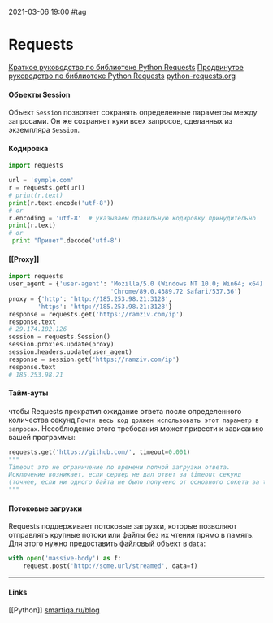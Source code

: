 2021-03-06 19:00
#tag
# Requests
[Краткое руководство по библиотеке Python Requests](https://pythonru.com/biblioteki/kratkoe-rukovodstvo-po-biblioteke-python-requests)
[Продвинутое руководство по библиотеке Python Requests](https://pythonru.com/biblioteki/prodvinutoe-rukovodstvo-po-biblioteke-python-requests)
[python-requests.org](https://docs.python-requests.org/en/master/api/#request-sessions)
#### Объекты Session
Объект `Session` позволяет сохранять определенные параметры между запросами. Он же сохраняет куки всех запросов, сделанных из экземпляра `Session`.

#### Кодировка
```python
import requests

url = 'symple.com'
r = requests.get(url)
# print(r.text)
print(r.text.encode('utf-8'))
# or
r.encoding = 'utf-8'  # указываем правильную кодировку принудительно
print(r.text)
# or
 print "Привет".decode('utf-8')
```
#### [[Proxy]]
```py
import requests
user_agent = {'user-agent': 'Mozilla/5.0 (Windows NT 10.0; Win64; x64) AppleWebKit/537.36 (KHTML, like Gecko) '
                            'Chrome/89.0.4389.72 Safari/537.36'}
proxy = {'http': 'http://185.253.98.21:3128',
     	'https': 'http://185.253.98.21:3128'}
response = requests.get('https://ramziv.com/ip')
response.text
# 29.174.182.126
session = requests.Session()
session.proxies.update(proxy)
session.headers.update(user_agent)
response = session.get('https://ramziv.com/ip')
response.text
# 185.253.98.21
```

#### Тайм-ауты
чтобы Requests прекратил ожидание ответа после определенного количества секунд
`Почти весь код должен использовать этот параметр в запросах`. Несоблюдение этого требования может привести к зависанию вашей программы:
```python
requests.get('https://github.com/', timeout=0.001)
"""
Timeout это не ограничение по времени полной загрузки ответа. 
Исключение возникает, если сервер не дал ответ за timeout секунд 
(точнее, если ни одного байта не было получено от основного сокета за timeout секунд).
"""
```
#### Потоковые загрузки
Requests поддерживает потоковые загрузки, которые позволяют отправлять крупные потоки или файлы без их чтения прямо в память. Для этого нужно предоставить [файловый объект](https://pythonru.com/osnovy/fajly-v-python-vvod-vyvod) в `data`:
```py
with open('massive-body') as f:
    request.post('http://some.url/streamed', data=f)
```
_____________
#### Links
[[Python]] 
[smartiqa.ru/blog](https://smartiqa.ru/blog/python-requests)